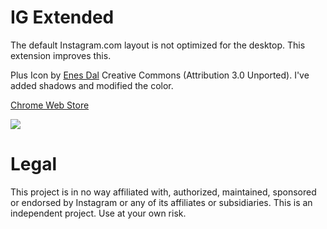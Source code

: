 IG Extended
===================

The default Instagram.com layout is not optimized for the desktop. This extension improves this.

Plus Icon by [Enes Dal](https://dribbble.com/enesdal) Creative Commons (Attribution 3.0 Unported). I've added shadows and modified the color.

[Chrome Web Store](https://chrome.google.com/webstore/detail/nekeeojpcbiehcignddhindbgacbghmi)

<img src="https://raw.githubusercontent.com/kurtextrem/Instagram-Extended/master/Screen.png">

# Legal
This project is in no way affiliated with, authorized, maintained, sponsored or endorsed by Instagram or any of its affiliates or subsidiaries. This is an independent project. Use at your own risk.
